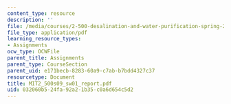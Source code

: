 ```yaml
---
content_type: resource
description: ''
file: /media/courses/2-500-desalination-and-water-purification-spring-2009/032060b524fa92a21b35c0a6d654c5d2_MIT2_500s09_sw01_report.pdf
file_type: application/pdf
learning_resource_types:
- Assignments
ocw_type: OCWFile
parent_title: Assignments
parent_type: CourseSection
parent_uid: e171becb-8283-60a9-c7ab-b7bdd4327c37
resourcetype: Document
title: MIT2_500s09_sw01_report.pdf
uid: 032060b5-24fa-92a2-1b35-c0a6d654c5d2
---
```

